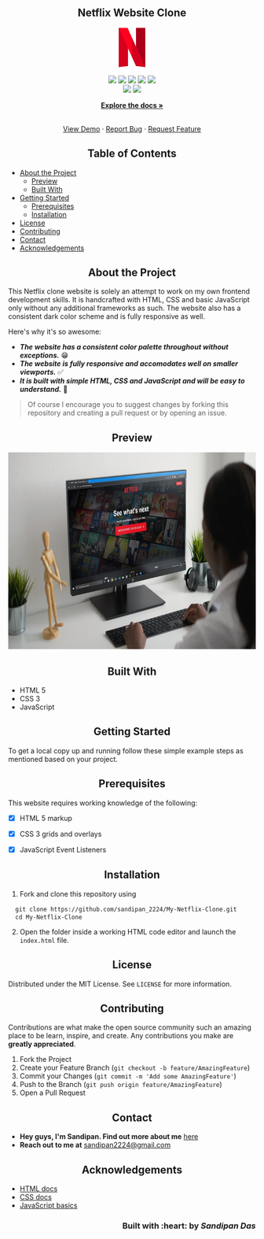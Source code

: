 <h2 align="center">Netflix Website Clone</h2>

<p align="center">
   <img src="img/netflix.png" alt="Logo" height=80 width=80/>
</p>

<p align='center'> 
   <img src="https://img.shields.io/github/issues/sandip2224/My-Netflix-Clone?style=for-the-badge" />
   <img src="https://img.shields.io/github/stars/sandip2224/My-Netflix-Clone?style=for-the-badge" />
   <img src="https://img.shields.io/github/forks/sandip2224/My-Netflix-Clone?style=for-the-badge" />
   <img src="https://img.shields.io/github/contributors/sandip2224/My-Netflix-Clone?style=for-the-badge" />
   <img src="https://img.shields.io/badge/License-MIT-orange.svg?style=for-the-badge" /><br>
   <img src="https://img.shields.io/github/issues-pr/sandip2224/My-Netflix-Clone?color=purple&style=for-the-badge" />
   <img src="https://img.shields.io/github/issues-pr-closed-raw/sandip2224/My-Netflix-Clone?color=purple&style=for-the-badge" /></a><br>
</p>
<p align="center">
  <a href="https://github.com/sandip2224/My-Netflix-Clone"><strong>Explore the docs »</strong></a>
</p>

<!-- PROJECT LOGO -->
  <p align="center">
    <br />
    <a href="https://github.com/sandip2224/My-Netflix-Clone">View Demo</a>
    ·
    <a href="https://github.com/sandip2224/My-Netflix-Clone/issues">Report Bug</a>
    ·
    <a href="https://github.com/sandip2224/My-Netflix-Clone/issues">Request Feature</a>
  </p>

<!-- TABLE OF CONTENTS -->
<h2 align="center">Table of Contents</h2>

- [About the Project](#about-the-project)
  - [Preview](#preview)
  - [Built With](#built-with)
- [Getting Started](#getting-started)
  - [Prerequisites](#prerequisites)
  - [Installation](#installation)
- [License](#license)
- [Contributing](#contributing)
- [Contact](#contact)
- [Acknowledgements](#acknowledgements)



<!-- ABOUT THE PROJECT -->

<h2 align="center">About the Project</h2>

This Netflix clone website is solely an attempt to work on my own frontend development skills. It is handcrafted with HTML, CSS and basic JavaScript only without any additional frameworks as such. The website also has a consistent dark color scheme and is fully responsive as well. 


Here's why it's so awesome:  

- ***The website has a consistent color palette throughout without exceptions.*** 😁  
- ***The website is fully responsive and accomodates well on smaller viewports.*** ✅  
- ***It is built with simple HTML, CSS and JavaScript and will be easy to understand.*** 🖖  

> Of course I encourage you to suggest changes by forking this repository and creating a pull request or by opening an issue.

<!-- Preview -->
<h2 align="center">Preview</h2>

<p align="center"><img src="img/mockup1.jpg" height=400 width=800/></p>


<!-- BUILT WITH -->  

<h2 align="center">Built With</h2>

- HTML 5
- CSS 3
- JavaScript

<!-- GETTING STARTED -->

<h2 align="center">Getting Started</h2>

To get a local copy up and running follow these simple example steps as mentioned based on your project.  

<!-- PREREQUISITES -->

<h2 align="center">Prerequisites</h2>

This website requires working knowledge of the following: 

- [x] HTML 5 markup
- [x] CSS 3 grids and overlays
- [x] JavaScript Event Listeners


<!-- INSTALLATION -->
<h2 align="center">Installation</h2>

1. Fork and clone this repository using  

```
  git clone https://github.com/sandipan_2224/My-Netflix-Clone.git
  cd My-Netflix-Clone 
```  

2. Open the folder inside a working HTML code editor and launch the `index.html` file.


<!-- LICENSE -->  

<h2 align="center">License</h2>

Distributed under the MIT License. See `LICENSE` for more information.  



<!-- CONTRIBUTING -->
<h2 align="center">Contributing</h2>

Contributions are what make the open source community such an amazing place to be learn, inspire, and create. Any contributions you make are **greatly appreciated**.

1. Fork the Project
2. Create your Feature Branch (`git checkout -b feature/AmazingFeature`)
3. Commit your Changes (`git commit -m 'Add some AmazingFeature'`)
4. Push to the Branch (`git push origin feature/AmazingFeature`)
5. Open a Pull Request  


<!-- CONTACT --> 

<h2 align="center">Contact</h2>

- **Hey guys, I'm Sandipan. Find out more about me** [ here](https://linkedin.com/in/sandipan0164)  
- **Reach out to me at** [ sandipan2224@gmail.com](sandipan2224@gmail.com)  



<!-- ACKNOWLEDGEMENTS -->

<h2 align="center">Acknowledgements</h2>

* [HTML docs](https://www.w3schools.com/html/)
* [CSS docs](https://www.w3schools.com/css/default.asp)
* [JavaScript basics](https://www.w3schools.com/js/default.asp)

<h3 align="right">Built with :heart: by <em>Sandipan Das</em></h3>
